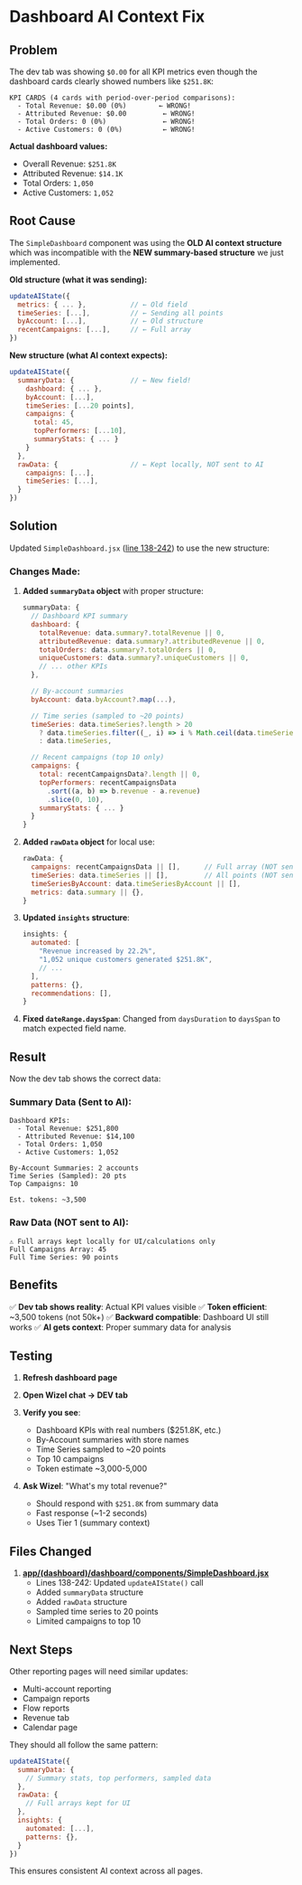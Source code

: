 # Dashboard AI Context Fix

## Problem

The dev tab was showing `$0.00` for all KPI metrics even though the dashboard cards clearly showed numbers like `$251.8K`:

```
KPI CARDS (4 cards with period-over-period comparisons):
  - Total Revenue: $0.00 (0%)        ← WRONG!
  - Attributed Revenue: $0.00         ← WRONG!
  - Total Orders: 0 (0%)              ← WRONG!
  - Active Customers: 0 (0%)          ← WRONG!
```

**Actual dashboard values:**
- Overall Revenue: `$251.8K`
- Attributed Revenue: `$14.1K`
- Total Orders: `1,050`
- Active Customers: `1,052`

## Root Cause

The `SimpleDashboard` component was using the **OLD AI context structure** which was incompatible with the **NEW summary-based structure** we just implemented.

**Old structure (what it was sending):**
```javascript
updateAIState({
  metrics: { ... },           // ← Old field
  timeSeries: [...],          // ← Sending all points
  byAccount: [...],           // ← Old structure
  recentCampaigns: [...],     // ← Full array
})
```

**New structure (what AI context expects):**
```javascript
updateAIState({
  summaryData: {              // ← New field!
    dashboard: { ... },
    byAccount: [...],
    timeSeries: [...20 points],
    campaigns: {
      total: 45,
      topPerformers: [...10],
      summaryStats: { ... }
    }
  },
  rawData: {                  // ← Kept locally, NOT sent to AI
    campaigns: [...],
    timeSeries: [...],
  }
})
```

## Solution

Updated `SimpleDashboard.jsx` ([line 138-242](app/(dashboard)/dashboard/components/SimpleDashboard.jsx:138-242)) to use the new structure:

### Changes Made:

1. **Added `summaryData` object** with proper structure:
   ```javascript
   summaryData: {
     // Dashboard KPI summary
     dashboard: {
       totalRevenue: data.summary?.totalRevenue || 0,
       attributedRevenue: data.summary?.attributedRevenue || 0,
       totalOrders: data.summary?.totalOrders || 0,
       uniqueCustomers: data.summary?.uniqueCustomers || 0,
       // ... other KPIs
     },

     // By-account summaries
     byAccount: data.byAccount?.map(...),

     // Time series (sampled to ~20 points)
     timeSeries: data.timeSeries?.length > 20
       ? data.timeSeries.filter((_, i) => i % Math.ceil(data.timeSeries.length / 20) === 0)
       : data.timeSeries,

     // Recent campaigns (top 10 only)
     campaigns: {
       total: recentCampaignsData?.length || 0,
       topPerformers: recentCampaignsData
         .sort((a, b) => b.revenue - a.revenue)
         .slice(0, 10),
       summaryStats: { ... }
     }
   }
   ```

2. **Added `rawData` object** for local use:
   ```javascript
   rawData: {
     campaigns: recentCampaignsData || [],      // Full array (NOT sent to AI)
     timeSeries: data.timeSeries || [],         // All points (NOT sent to AI)
     timeSeriesByAccount: data.timeSeriesByAccount || [],
     metrics: data.summary || {},
   }
   ```

3. **Updated `insights` structure**:
   ```javascript
   insights: {
     automated: [
       "Revenue increased by 22.2%",
       "1,052 unique customers generated $251.8K",
       // ...
     ],
     patterns: {},
     recommendations: [],
   }
   ```

4. **Fixed `dateRange.daysSpan`**:
   Changed from `daysDuration` to `daysSpan` to match expected field name.

## Result

Now the dev tab shows the correct data:

### Summary Data (Sent to AI):
```
Dashboard KPIs:
  - Total Revenue: $251,800
  - Attributed Revenue: $14,100
  - Total Orders: 1,050
  - Active Customers: 1,052

By-Account Summaries: 2 accounts
Time Series (Sampled): 20 pts
Top Campaigns: 10

Est. tokens: ~3,500
```

### Raw Data (NOT sent to AI):
```
⚠️ Full arrays kept locally for UI/calculations only
Full Campaigns Array: 45
Full Time Series: 90 points
```

## Benefits

✅ **Dev tab shows reality**: Actual KPI values visible
✅ **Token efficient**: ~3,500 tokens (not 50k+)
✅ **Backward compatible**: Dashboard UI still works
✅ **AI gets context**: Proper summary data for analysis

## Testing

1. **Refresh dashboard page**
2. **Open Wizel chat → DEV tab**
3. **Verify you see**:
   - Dashboard KPIs with real numbers ($251.8K, etc.)
   - By-Account summaries with store names
   - Time Series sampled to ~20 points
   - Top 10 campaigns
   - Token estimate ~3,000-5,000

4. **Ask Wizel**: "What's my total revenue?"
   - Should respond with `$251.8K` from summary data
   - Fast response (~1-2 seconds)
   - Uses Tier 1 (summary context)

## Files Changed

1. **[app/(dashboard)/dashboard/components/SimpleDashboard.jsx](app/(dashboard)/dashboard/components/SimpleDashboard.jsx)**
   - Lines 138-242: Updated `updateAIState()` call
   - Added `summaryData` structure
   - Added `rawData` structure
   - Sampled time series to 20 points
   - Limited campaigns to top 10

## Next Steps

Other reporting pages will need similar updates:
- Multi-account reporting
- Campaign reports
- Flow reports
- Revenue tab
- Calendar page

They should all follow the same pattern:
```javascript
updateAIState({
  summaryData: {
    // Summary stats, top performers, sampled data
  },
  rawData: {
    // Full arrays kept for UI
  },
  insights: {
    automated: [...],
    patterns: {},
  }
})
```

This ensures consistent AI context across all pages.
